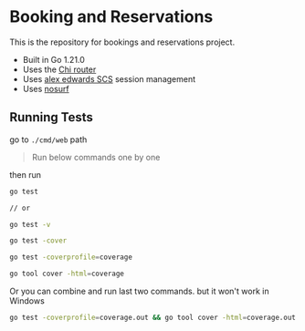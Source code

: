 # Booking and Reservations

This is the repository for bookings and reservations project.

- Built in Go 1.21.0
- Uses the [Chi router](github.com/go-chi/chi/v5)
- Uses [alex edwards SCS](github.com/alexedwards/scs/v2) session management
- Uses [nosurf](github.com/justinas/nosurf)

## Running Tests

go to `./cmd/web` path

> Run below commands one by one

then run 

```bash
go test 

// or 

go test -v
```

```bash
go test -cover
```

```bash
go test -coverprofile=coverage
```

```bash
go tool cover -html=coverage
```

Or you can combine and run last two commands. but it won't work in Windows

```bash
go test -coverprofile=coverage.out && go tool cover -html=coverage.out
```
